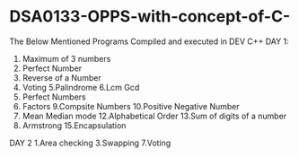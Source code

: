# DSA0133-OPPS-with-concept-of-C-
The Below Mentioned Programs Compiled and executed in DEV C++
DAY 1:
1. Maximum of 3 numbers
2. Perfect Number
3. Reverse of a Number
4. Voting 
5.Palindrome
6.Lcm Gcd
7. Perfect Numbers
8. Factors
9.Compsite Numbers
10.Positive Negative Number
11. Mean Median mode
12.Alphabetical Order
13.Sum of digits of a number
14. Armstrong
15.Encapsulation

DAY 2
1.Area checking 
3.Swapping
7.Voting
